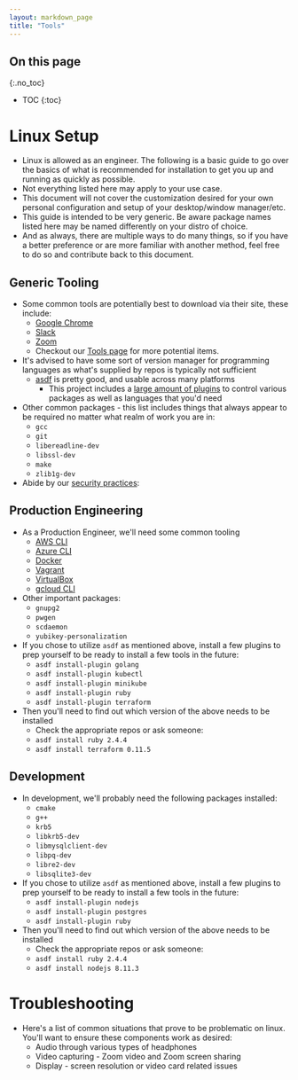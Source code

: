 ```yaml
---
layout: markdown_page
title: "Tools"
---
```


## On this page
{:.no_toc}

- TOC
{:toc}

# Linux Setup
* Linux is allowed as an engineer.  The following is a basic guide to go over
  the basics of what is recommended for installation to get you up and running
  as quickly as possible.
* Not everything listed here may apply to your use case.
* This document will not cover the customization desired for your own personal
  configuration and setup of your desktop/window manager/etc.
* This guide is intended to be very generic. Be aware package names listed
  here may be named differently on your distro of choice.
* And as always, there are multiple ways to do many things, so if you have a
  better preference or are more familiar with another method, feel free to do so
  and contribute back to this document.

## Generic Tooling
* Some common tools are potentially best to download via their site, these
  include:
  * [Google Chrome](https://www.google.com/chrome/index.html.md/index.html.md)
  * [Slack](https://slack.com/downloads/linux/index.html.md)
  * [Zoom](https://zoom.us/download/index.html.md)
  * Checkout our [Tools page](https://github.com/daijapan/test/tree/master/tools-and-tips/index.html.md/index.html.md) for more potential items.
* It's advised to have some sort of version manager for programming languages as
  what's supplied by repos is typically not sufficient
  * [asdf](https://github.com/asdf-vm/asdf/index.html.md) is pretty good, and usable across
    many platforms
    * This project includes a [large amount of plugins](https://github.com/asdf-vm/asdf-plugins/index.html.md)
      to control various packages as well as languages that you'd need
* Other common packages - this list includes things that always appear to be
  required no matter what realm of work you are in:
  * `gcc`
  * `git`
  * `libereadline-dev`
  * `libssl-dev`
  * `make`
  * `zlib1g-dev`
* Abide by our [security practices](https://github.com/daijapan/test/tree/master/security/index.html.md/index.html.md):

## Production Engineering
* As a Production Engineer, we'll need some common tooling
  * [AWS CLI](https://docs.aws.amazon.com/cli/latest/userguide/awscli-install-linux.html/index.html.md)
  * [Azure CLI](https://docs.microsoft.com/en-us/cli/azure/install-azure-cli/index.html.md)
  * [Docker](https://docs.docker.com/install/index.html.md/index.html.md)
  * [Vagrant](https://www.vagrantup.com/downloads.html/index.html.md)
  * [VirtualBox](https://www.virtualbox.org/wiki/Linux_Downloads/index.html.md)
  * [gcloud CLI](https://cloud.google.com/sdk/docs/#install_the_latest_cloud_tools_version_cloudsdk_current_version/index.html.md)
* Other important packages:
  * `gnupg2`
  * `pwgen`
  * `scdaemon`
  * `yubikey-personalization`
* If you chose to utilize `asdf` as mentioned above, install a few plugins to
  prep yourself to be ready to install a few tools in the future:
  * `asdf install-plugin golang`
  * `asdf install-plugin kubectl`
  * `asdf install-plugin minikube`
  * `asdf install-plugin ruby`
  * `asdf install-plugin terraform`
* Then you'll need to find out which version of the above needs to be installed
  * Check the appropriate repos or ask someone:
  * `asdf install ruby 2.4.4`
  * `asdf install terraform 0.11.5`
  
## Development
* In development, we'll probably need the following packages installed:
  * `cmake`
  * `g++`
  * `krb5`
  * `libkrb5-dev`
  * `libmysqlclient-dev`
  * `libpq-dev`
  * `libre2-dev`
  * `libsqlite3-dev`
* If you chose to utilize `asdf` as mentioned above, install a few plugins to
  prep yourself to be ready to install a few tools in the future:
  * `asdf install-plugin nodejs`
  * `asdf install-plugin postgres`
  * `asdf install-plugin ruby`
* Then you'll need to find out which version of the above needs to be installed
  * Check the appropriate repos or ask someone:
  * `asdf install ruby 2.4.4`
  * `asdf install nodejs 8.11.3`

# Troubleshooting
* Here's a list of common situations that prove to be problematic on linux.
  You'll want to ensure these components work as desired:
  * Audio through various types of headphones
  * Video capturing - Zoom video and Zoom screen sharing
  * Display - screen resolution or video card related issues
